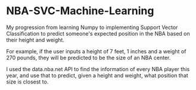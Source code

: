 # NBA-SVC-Machine-Learning
My progression from learning Numpy to implementing Support Vector Classification to predict someone's expected position in the NBA based on their height and weight.

For example, if the user inputs a height of 7 feet, 1 inches and a weight of 270 pounds, they will be predicted to be the size of an NBA center.

I used the data.nba.net API to find the information of every NBA player this year, and use that to predict, given a height and weight, what position that size is closest to.
